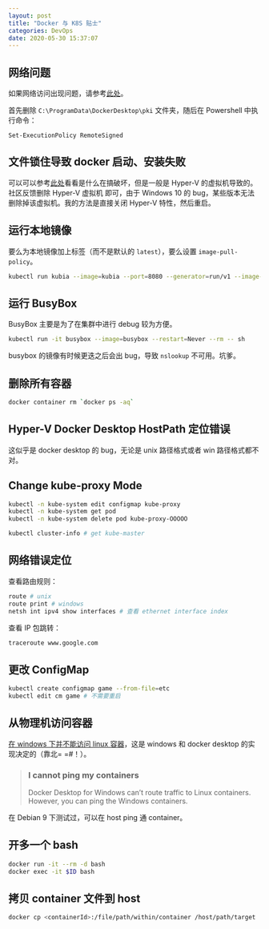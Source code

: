 ```yaml
---
layout: post
title: "Docker 与 K8S 贴士"
categories: DevOps
date: 2020-05-30 15:37:07
---
```


## 网络问题

如果网络访问出现问题，请参考[此处](https://github.com/AliyunContainerService/k8s-for-docker-desktop)。

首先删除 `C:\ProgramData\DockerDesktop\pki` 文件夹，随后在 Powershell 中执行命令：

```powersh
Set-ExecutionPolicy RemoteSigned
```

## 文件锁住导致 docker 启动、安装失败

可以可以参考[此处](https://gallery.technet.microsoft.com/How-to-find-out-which-c0d4e60e)看看是什么在搞破坏，但是一般是 Hyper-V 的虚拟机导致的。社区反馈删除 Hyper-V 虚拟机 即可，由于 Windows 10 的 bug，某些版本无法删除掉该虚拟机。我的方法是直接关闭 Hyper-V 特性，然后重启。

## 运行本地镜像

要么为本地镜像加上标签（而不是默认的 `latest`），要么设置 `image-pull-policy`。

```bash
kubectl run kubia --image=kubia --port=8080 --generator=run/v1 --image-pull-policy=Never
```

## 运行 BusyBox

BusyBox 主要是为了在集群中进行 debug 较为方便。

```bash
kubectl run -it busybox --image=busybox --restart=Never --rm -- sh
```

busybox 的镜像有时候更迭之后会出 bug，导致 `nslookup` 不可用。坑爹。

## 删除所有容器

```bash
docker container rm `docker ps -aq`
```

## Hyper-V Docker Desktop HostPath 定位错误

这似乎是 docker desktop 的 bug，无论是 unix 路径格式或者 win 路径格式都不对。

## Change kube-proxy Mode

```bash
kubectl -n kube-system edit configmap kube-proxy
kubectl -n kube-system get pod
kubectl -n kube-system delete pod kube-proxy-OOOOO
```

```bash
kubectl cluster-info # get kube-master
```

## 网络错误定位

查看路由规则：

```bash
route # unix
route print # windows
netsh int ipv4 show interfaces # 查看 ethernet interface index
```

查看 IP 包跳转：

```bash
traceroute www.google.com
```

## 更改 ConfigMap

```bash
kubectl create configmap game --from-file=etc
kubectl edit cm game # 不需要重启
```

## 从物理机访问容器

[在 windows 下并不能访问 linux 容器](https://docs.docker.com/docker-for-windows/networking/)，这是 windows 和 docker desktop 的实现决定的（靠北= =#！）。

> ### I cannot ping my containers
>
> Docker Desktop for Windows can’t route traffic to Linux containers.  However, you can ping the Windows containers.

在 Debian 9 下测试过，可以在 host ping 通 container。

## 开多一个 bash

```bash
docker run -it --rm -d bash
docker exec -it $ID bash
```

## 拷贝 container 文件到 host

```bash
docker cp <containerId>:/file/path/within/container /host/path/target
```

